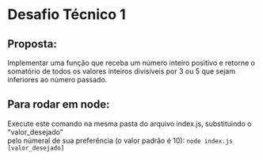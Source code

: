 # Desafio Técnico 1

## Proposta:
Implementar uma função que receba um número inteiro positivo e retorne o somatório de todos os valores inteiros divisíveis por 3 ou 5 que sejam inferiores ao número passado.

## Para rodar em node:
Execute este comando na mesma pasta do arquivo index.js, substituindo o "valor_desejado" <br>
pelo númeral de sua preferência (o valor padrão é 10):
``node index.js [valor_desejado]``<br>